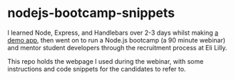 # nodejs-bootcamp-snippets

I learned Node, Express, and Handlebars over 2-3 days whilst making [a demo app](https://github.com/mattdean1/quake-supply), then went on to run a Node.js bootcamp (a 90 minute webinar) and mentor student developers through the recruitment process at Eli Lilly.

This repo holds the webpage I used during the webinar, with some instructions and code snippets for the candidates to refer to.
